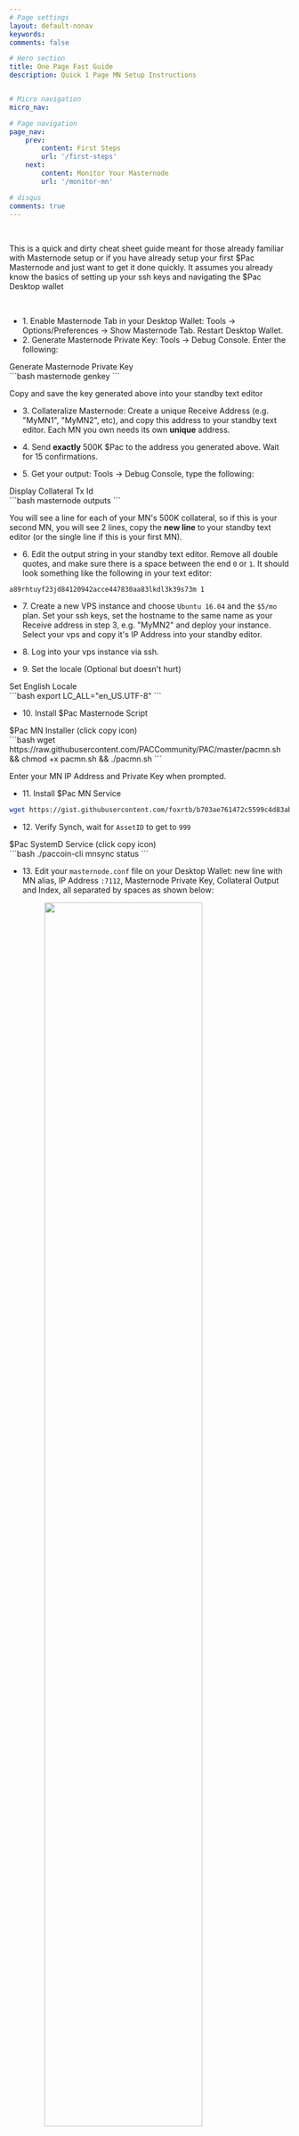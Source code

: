 ```yaml
---
# Page settings
layout: default-nonav
keywords:
comments: false

# Hero section
title: One Page Fast Guide
description: Quick 1 Page MN Setup Instructions


# Micro navigation
micro_nav: 

# Page navigation
page_nav:
    prev:
        content: First Steps
        url: '/first-steps'
    next:
        content: Monitor Your Masternode
        url: '/monitor-mn'

# disqus
comments: true
---
```


<p>&nbsp;</p>



<div class="callout callout--info">
    <p>
    This is a quick and dirty cheat sheet guide meant for those already familiar with Masternode setup or if you have already setup your first $Pac Masternode and just want to get it done quickly. It assumes you already know the basics of setting up your ssh keys and navigating the $Pac Desktop wallet
    </p> 
</div>

<br/>

- 1\. Enable Masternode Tab in your Desktop Wallet: Tools -> Options/Preferences -> Show Masternode Tab. Restart Desktop Wallet.
- 2\. Generate Masternode Private Key: Tools -> Debug Console. Enter the following:


<div class="example" >Generate Masternode Private Key
</div>
```bash
masternode genkey
```


Copy and save the key generated above into your standby text editor

- 3\. Collateralize Masternode: Create a unique Receive Address (e.g. "MyMN1", "MyMN2", etc), and copy this address to your standby text editor. Each MN you own needs its own **unique** address.

- 4\. Send **exactly** 500K $Pac to the address you generated above. Wait for 15 confirmations.

- 5\. Get your output: Tools -> Debug Console, type the following:


<div class="example">Display Collateral Tx Id
</div>
```bash
masternode outputs
```


You will see a line for each of your MN's 500K collateral, so if this is your second MN, you will see 2 lines, copy the **new line** to your standby text editor (or the single line if this is your first MN).

- 6\. Edit the output string in your standby text editor. Remove all double quotes, and make sure there is a space between the end `0` or `1`. It should look something like the following in your text editor:

```
a89rhtuyf23jd84120942acce447830aa83lkdl3k39s73m 1
```

- 7\. Create a new VPS instance and choose `Ubuntu 16.04` and the `$5/mo` plan. Set your ssh keys, set the hostname to the same name as your Receive address in step 3, e.g. "MyMN2" and deploy your instance. Select your vps and copy it's IP Address into your standby editor.

- 8\. Log into your vps instance via ssh.

- 9\. Set the locale (Optional but doesn't hurt)

<div class="example" >Set English Locale
</div>
```bash
export LC_ALL="en_US.UTF-8"
```

- 10\. Install $Pac Masternode Script

<div class="example" >$Pac MN Installer (click copy icon)
</div>
```bash
wget https://raw.githubusercontent.com/PACCommunity/PAC/master/pacmn.sh && chmod +x pacmn.sh && ./pacmn.sh
```

Enter your MN IP Address and Private Key when prompted.

- 11\. Install $Pac MN Service

```bash
wget https://gist.githubusercontent.com/foxrtb/b703ae761472c5599c4d83ab0d3d62ae/raw/e8913deb9e1b7cc9c649febd2942930e4f6f5127/add-systemd-from-script && chmod +x add-systemd-from-script && ./add-systemd-from-script
```

- 12\. Verify Synch, wait for `AssetID` to get to `999`

<div class="example" >$Pac SystemD Service (click copy icon)
</div>
```bash
./paccoin-cli mnsync status
```

- 13\. Edit your `masternode.conf` file on your Desktop Wallet: new line with MN alias, IP Address `:7112`, Masternode Private Key, Collateral Output and Index, all separated by spaces as shown below:

<img src="{% if jekyll.environment == 'production' %}{{ site.doks.baseurl }}{% endif %}/images/mnconf.png" style="display: block;margin-left: auto;margin-right: auto;width: 75%;"/>

- 14\. Save your `masternode.conf` file, close out of your text editor. **Restart** your $Pac Desktop wallet to pick up the changes.

- 15\. Go to Masternode tab, select your MN, then choose `Start Alias` button on bottom. 

- 16\. Verify status on your vps:

<div class="example" >Check MN Status
</div>
```bash
./paccoin-cli masternode status
```

Make sure that the status says “Masternode successfully started”.


<br/>
<br/>

Your Masternode is now up and running! Our next step is to [Monitor Your Masternode]({% if jekyll.environment == 'production' %}{{ site.doks.baseurl }}{% endif %}/monitor-mn) and collect rewards.


